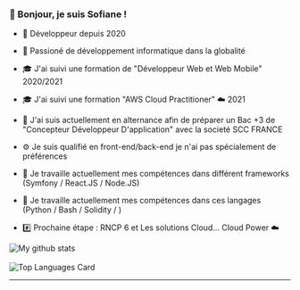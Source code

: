 ### 👋 Bonjour, je suis Sofiane !

- 📖 Développeur depuis 2020
- 💬 Passioné de développement informatique dans la globalité 
- 🎓 J'ai suivi une formation de "Développeur Web et Web Mobile" 2020/2021
- 🎓 J'ai suivi une formation "AWS Cloud Practitioner" ☁️ 2021
- 🔭 J'ai suis actuellement en alternance afin de préparer un Bac +3 de "Concepteur Développeur D'application" avec la societé SCC FRANCE
- ⚙️ Je suis qualifié en front-end/back-end je n'ai pas spécialement de préférences
- 🌱 Je travaille actuellement mes compétences dans différent frameworks (Symfony / React.JS / Node.JS) 
- 🌱 Je travaille actuellement mes compétences dans ces langages (Python / Bash / Solidity / ) 

- #️⃣ Prochaine étape : RNCP 6 et Les solutions Cloud...  Cloud Power ☁️

![My github stats](https://github-readme-stats.vercel.app/api?username=sofiane-wattiez&theme=gotham&show_icons=true)
<br><br>
![Top Languages Card](https://github-readme-stats.vercel.app/api/top-langs/?username=sofiane-wattiez&theme=gotham)



<hr>


